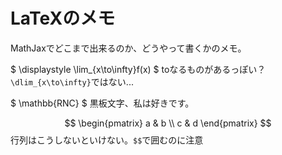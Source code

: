 LaTeXのメモ
=====

MathJaxでどこまで出来るのか、どうやって書くかのメモ。

$ \displaystyle \lim_{x\to\infty}f(x) $
toなるものがあるっぽい？
`\dlim_{x\to\infty}`ではない...

$ \mathbb{RNC} $
黒板文字、私は好きです。

$$ \begin{pmatrix} a & b \\ c & d \end{pmatrix} $$
行列はこうしないといけない。`$$`で囲むのに注意
